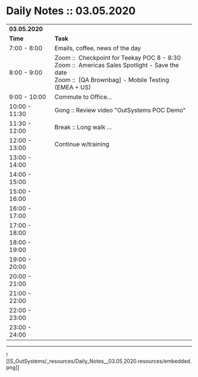 # Daily Notes :: 03.05.2020

|     |     |
| --- | --- |
| **03.05.2020** |     |
| **Time** | **Task** |
| 7:00 - 8:00 | Emails, coffee, news of the day |
| 8:00 - 9:00 | Zoom ::  Checkpoint for Teekay POC 8 - 8:30<br>Zoom ::  Americas Sales Spotlight - Save the date<br>Zoom ::  \[QA Brownbag\] - Mobile Testing (EMEA + US) |
| 9:00 - 10:00 | Commute to Office... |
| 10:00 - 11:30 | Gong :: Review video "OutSystems POC Demo" |
| 11:30 - 12:00 | Break :: Long walk ... |
| 12:00 - 13:00 | Continue w/training |
| 13:00 - 14:00 |     |
| 14:00 - 15:00 |     |
| 15:00 - 16:00 |     |
| 16:00 - 17:00 |     |
| 17:00 - 18:00 |     |
| 18:00 - 19:00 |     |
| 19:00 - 20:00 |     |
| 20:00 - 21:00 |     |
| 21:00 - 22:00 |     |
| 22:00 - 23:00 |     |
| 23:00 - 24:00 |     |

* * *

![[S_OutSystems/_resources/Daily_Notes__03.05.2020.resources/embedded.png]]
